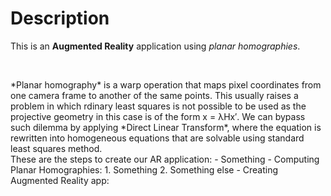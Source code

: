 # Description
This is an **Augmented Reality** application using *planar homographies*. 
<p><br/><p/>
*Planar homography* is a warp operation that maps pixel coordinates from one camera frame to another of the same points. This usually raises a problem in which 
rdinary least squares is not possible to be used as the projective geometry in this case is of the form x = λHx′. We can bypass such dilemma by applying *Direct Linear Transform*, where the equation is rewritten into homogeneous equations that are solvable using standard least squares method. 
<br/> 
These are the steps to create our AR application:
- Something
	- Computing Planar Homographies:
	1. Something
	2. Something else
- Creating Augmented Reality app:
